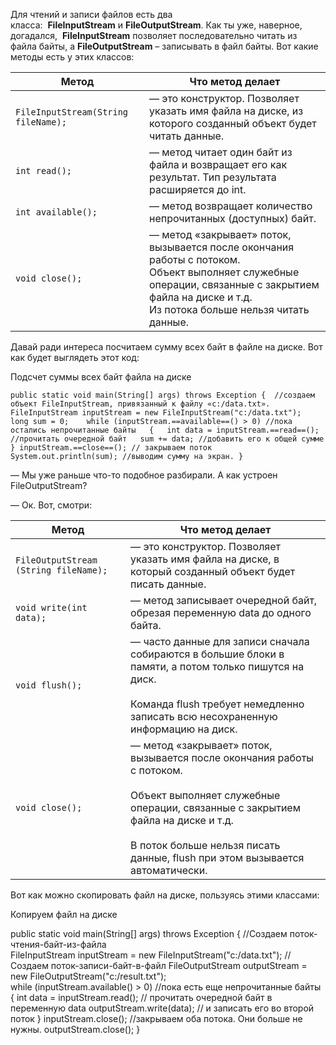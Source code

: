 Для чтений и записи файлов есть два класса:  **FileInputStream** и **FileOutputStream**. Как ты уже, наверное, догадался,  **FileInputStream** позволяет последовательно читать из файла байты, а **FileOutputStream** – записывать в файл байты. Вот какие методы есть у этих классов:

|Метод|Что метод делает|
|---|---|
|`FileInputStream(String fileName);`|— это конструктор. Позволяет указать имя файла на диске, из которого созданный объект будет читать данные.|
|`int read();`|— метод читает один байт из файла и возвращает его как результат. Тип результата расширяется до int.|
|`int available();`|— метод возвращает количество непрочитанных (доступных) байт.|
|`void close();`|— метод «закрывает» поток, вызывается после окончания работы с потоком.  <br>Объект выполняет служебные операции, связанные с закрытием файла на диске и т.д.  <br>Из потока больше нельзя читать данные.|

Давай ради интереса посчитаем сумму всех байт в файле на диске. Вот как будет выглядеть этот код:

Подсчет суммы всех байт файла на диске

`public static void main(String[] args) throws Exception {  //создаем объект FileInputStream, привязанный к файлу «c:/data.txt». 
FileInputStream inputStream = new FileInputStream("c:/data.txt"); 
long sum = 0;   
while (inputStream.==available==() > 0) //пока остались непрочитанные байты  
{   int data = inputStream.==read==(); //прочитать очередной байт  
sum += data; //добавить его к общей сумме  
}
inputStream.==close==(); // закрываем поток   
System.out.println(sum); //выводим сумму на экран. }`

— Мы уже раньше что-то подобное разбирали. А как устроен FileOutputStream?

— Ок. Вот, смотри:

|Метод|Что метод делает|
|---|---|
|`FileOutputStream (String fileName);`|— это конструктор. Позволяет указать имя файла на диске, в который созданный объект будет писать данные.|
|`void write(int data);`|— метод записывает очередной байт, обрезая переменную data до одного байта.|
|`void flush();`|— часто данные для записи сначала собираются в большие блоки в памяти, а потом только пишутся на диск.<br><br>Команда flush требует немедленно записать всю несохраненную информацию на диск.|
|`void close();`|— метод «закрывает» поток, вызывается после окончания работы с потоком.<br><br>Объект выполняет служебные операции, связанные с закрытием файла на диске и т.д.<br><br>В поток больше нельзя писать данные, flush при этом вызывается автоматически.|

Вот как можно скопировать файл на диске, пользуясь этими классами:

Копируем файл на диске

public static void main(String[] args) throws Exception
{ 
//Создаем поток-чтения-байт-из-файла  
FileInputStream inputStream = new FileInputStream("c:/data.txt"); 
// Создаем поток-записи-байт-в-файл 
FileOutputStream outputStream = new FileOutputStream("c:/result.txt");  
while (inputStream.available() > 0) //пока есть еще непрочитанные байты  
{   int data = inputStream.read(); // прочитать очередной байт в переменную data   outputStream.write(data); // и записать его во второй поток 
} 
inputStream.close(); //закрываем оба потока. Они больше не нужны. 
outputStream.close(); 
}
